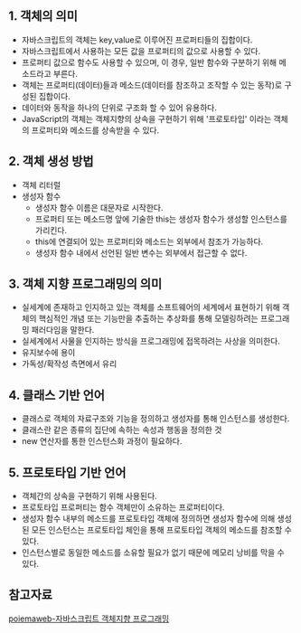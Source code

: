 ## 1. 객체의 의미
* 자바스크립트의 객체는 key,value로 이루어진 프로퍼티들의 집합이다.
* 자바스크립트에서 사용하는 모든 값을 프로퍼티의 값으로 사용할 수 있다.
* 프로퍼티 값으로 함수도 사용할 수 있으며, 이 경우, 일반 함수와 구분하기 위해 메소드라고 부른다.
* 객체는 프로퍼티(데이터)들과 메소드(데이터를 참조하고 조작할 수 있는 동작)로 구성된 집합이다.
* 데이터와 동작을 하나의 단위로 구조화 할 수 있어 유용하다.
* JavaScript의 객체는 객체지향의 상속을 구현하기 위해 '프로토타입' 이라는 객체의 프로퍼티와 메소드를 상속받을 수 있다.

## 2. 객체 생성 방법
* 객체 리터럴
* 생성자 함수
    * 생성자 함수 이름은 대문자로 시작한다.
    * 프로퍼티 또는 메소드명 앞에 기술한 this는 생성자 함수가 생성할 인스턴스를 가리킨다.
    * this에 연결되어 있는 프로퍼티와 메소드는 외부에서 참조가 가능하다.
    * 생성자 함수 내에서 선언된 일반 변수는 외부에서 접근할 수 없다.

## 3. 객체 지향 프로그래밍의 의미
* 실세계에 존재하고 인지하고 있는 객체를 소프트웨어의 세계에서 표현하기 위해 객체의 핵심적인 개념 또는 기능만을 추출하는 추상화를 통해 모델링하려는 프로그래밍 패러다임을 말한다.
* 실세계에서 사물을 인지하는 방식을 프로그래밍에 접목하려는 사상을 의미한다.
* 유지보수에 용이
* 가독성/확작성 측면에서 유리

## 4. 클래스 기반 언어
* 클래스로 객체의 자료구조와 기능을 정의하고 생성자를 통해 인스턴스를 생성한다.
* 클래스란 같은 종류의 집단에 속하는 속성과 행동을 정의한 것
* new 연산자를 통한 인스턴스화 과정이 필요하다.

## 5. 프로토타입 기반 언어
* 객체간의 상속을 구현하기 위해 사용된다.
* 프로토타입 프로퍼티는 함수 객체만이 소유하는 프로퍼티이다.
* 생성자 함수 내부의 메소드를 프로토타입 객체에 정의하면 생성자 함수에 의해 생성된 모든 인스턴스는 프로토타입 체인을 통해 프로토타입 객체의 메소드를 참조할 수 있다.
* 인스턴스별로 동일한 메소드를 소유할 필요가 없기 때문에 메모리 낭비를 막을 수 있다.


## 참고자료
[poiemaweb-자바스크립트 객체지향 프로그래밍](https://poiemaweb.com/js-object-oriented-programming)
